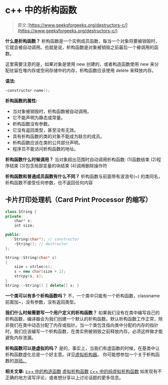 # c++ 中的析构函数

> 原文:[https://www.geeksforgeeks.org/destructors-c/](https://www.geeksforgeeks.org/destructors-c/)

**什么是析构函数？**
析构函数是一个实例成员函数，每当一个对象将要被销毁时，它就会被自动调用。也就是说，析构函数是对象被销毁之前最后一个被调用的函数。

这里需要注意的是，如果对象是使用 new 创建的，或者构造函数使用 new 来分配驻留在堆内存或空闲存储中的内存，析构函数应该使用 delete 来释放内存。

**语法:**

```cpp
~constructor-name();
```

**析构函数的属性:**

*   当对象被销毁时，析构函数被自动调用。
*   它不能声明为静态或常量。
*   析构函数没有参数。
*   它没有返回类型，甚至没有无效。
*   具有析构函数的类的对象不能成为联合的成员。
*   析构函数应该在类的公共部分声明。
*   程序员不能访问析构函数的地址。

**析构函数什么时候调用？**
当对象超出范围时自动调用析构函数:
(1)函数结束
(2)程序结束
(3)包含局部变量的块结束
(4)调用删除操作符

**析构函数和普通成员函数有什么不同？**
析构函数与前面带有波浪号(~)
的类同名，析构函数不接受任何参数，也不返回任何内容

## 卡片打印处理机（Card Print Processor 的缩写）

```cpp
class String {
private:
    char* s;
    int size;

public:
    String(char*); // constructor
    ~String(); // destructor
};

String::String(char* c)
{
    size = strlen(c);
    s = new char[size + 1];
    strcpy(s, c);
}
String::~String() { delete[] s; }
```

**一个类可以有多个析构函数吗？**
不，一个类中只能有一个析构函数，classname 前面加~，没有参数，没有返回类型。

**我们什么时候需要写一个用户定义的析构函数？**
如果我们没有在类中编写自己的析构函数，编译器会为我们创建一个默认的析构函数。默认析构函数工作正常，除非我们在类中动态分配了内存或指针。当一个类包含指向类中分配的内存的指针时，我们应该编写一个析构函数，在类实例被销毁之前释放内存。必须这样做才能避免内存泄漏。

**析构函数可以是虚拟的吗？**
是的，事实上，当我们有虚函数的时候，在基类中让析构函数虚化总是一个好主意。详见[虚拟析构器](https://www.geeksforgeeks.org/g-fact-37/)。
你可能想参加一个关于析构函数的[测验。](https://www.geeksforgeeks.org/c-plus-plus-gq/destructors-gq/)

**相关文章:**
[c++ 中的构造函数](https://www.geeksforgeeks.org/constructors-c/)
[虚拟析构函数](https://www.geeksforgeeks.org/virtual-destructor/)
[c++ 中的纯虚拟析构函数](https://www.geeksforgeeks.org/pure-virtual-destructor-c/)
如发现有不正确的地方请写评论，或者想分享以上讨论话题的更多信息。